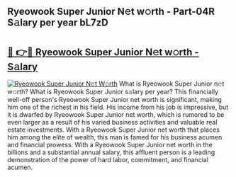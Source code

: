 ## Ryeowook Super Junior N𝚎t w𝚘rth - Part-04R S𝚊lary per year bL7zD

# <h2><a href="http://gc2bch7.nevu.top/?p=Ryeowook+Super+Junior">🔗 👉🔴 Ryeowook Super Junior N𝚎t w𝚘rth - S𝚊lary</a></h2>

[![Ryeowook Super Junior N𝚎t W𝚘rth](https://i.imgur.com/Oavwk0R.jpeg)](http://gc2bch7.nevu.top/?p=Ryeowook+Super+Junior)
What is Ryeowook Super Junior n𝚎t w𝚘rth? What is Ryeowook Super Junior s𝚊lary per year?
This financially well-off person's Ryeowook Super Junior net worth is significant, making him one of the richest in his field. His income from his job is impressive, but it is dwarfed by Ryeowook Super Junior net worth, which is rumored to be even larger as a result of his varied business activities and valuable real estate investments. With a Ryeowook Super Junior net worth that places him among the elite of wealth, this man is famed for his business acumen and financial prowess. With a Ryeowook Super Junior net worth in the billions and a substantial annual salary, this affluent person is a leading demonstration of the power of hard labor, commitment, and financial acumen.
